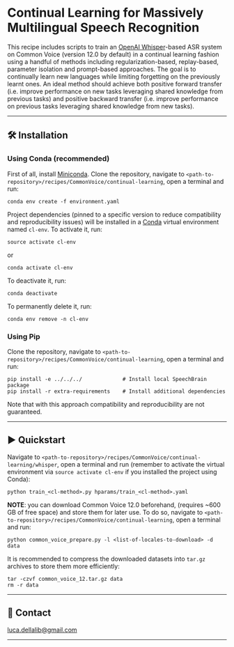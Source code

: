 # Continual Learning for Massively Multilingual Speech Recognition

This recipe includes scripts to train an [OpenAI Whisper](https://cdn.openai.com/papers/whisper.pdf)-based ASR system
on Common Voice (version 12.0 by default) in a continual learning fashion using a handful of methods including
regularization-based, replay-based, parameter isolation and prompt-based approaches.
The goal is to continually learn new languages while limiting forgetting on the previously learnt ones.
An ideal method should achieve both positive forward transfer (i.e. improve performance on new tasks leveraging shared
knowledge from previous tasks) and positive backward transfer (i.e. improve performance on previous tasks leveraging
shared knowledge from new tasks).

---------------------------------------------------------------------------------------------------------

## 🛠️️ Installation

### Using Conda (recommended)

First of all, install [Miniconda](https://docs.conda.io/en/latest/miniconda.html).
Clone the repository, navigate to `<path-to-repository>/recipes/CommonVoice/continual-learning`, open a terminal and run:

```
conda env create -f environment.yaml
```

Project dependencies (pinned to a specific version to reduce compatibility and reproducibility issues)
will be installed in a [Conda](https://www.anaconda.com/) virtual environment named `cl-env`.
To activate it, run:

```
source activate cl-env
```

or

```
conda activate cl-env
```

To deactivate it, run:

```
conda deactivate
```

To permanently delete it, run:

```
conda env remove -n cl-env
```

### Using Pip

Clone the repository, navigate to `<path-to-repository>/recipes/CommonVoice/continual-learning`, open a terminal and run:

```
pip install -e ../../../             # Install local SpeechBrain package
pip install -r extra-requirements    # Install additional dependencies
```

Note that with this approach compatibility and reproducibility are not guaranteed.

---------------------------------------------------------------------------------------------------------

## ▶️ Quickstart

Navigate to `<path-to-repository>/recipes/CommonVoice/continual-learning/whisper`, open a terminal and run
(remember to activate the virtual environment via `source activate cl-env` if you installed the project using Conda):

```
python train_<cl-method>.py hparams/train_<cl-method>.yaml
```

**NOTE**: you can download Common Voice 12.0 beforehand, (requires ~600 GB of free space) and store them for later use.
To do so, navigate to `<path-to-repository>/recipes/CommonVoice/continual-learning`, open a terminal and run:

```
python common_voice_prepare.py -l <list-of-locales-to-download> -d data
```

It is recommended to compress the downloaded datasets into `tar.gz` archives to store them more efficiently:

```
tar -czvf common_voice_12.tar.gz data
rm -r data
```

---------------------------------------------------------------------------------------------------------

## 📧 Contact

[luca.dellalib@gmail.com](mailto:luca.dellalib@gmail.com)

---------------------------------------------------------------------------------------------------------
